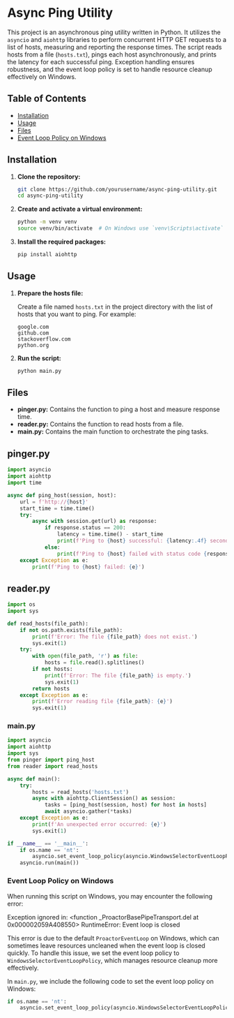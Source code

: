 # Async Ping Utility

This project is an asynchronous ping utility written in Python. It utilizes the `asyncio` and `aiohttp` libraries to perform concurrent HTTP GET requests to a list of hosts, measuring and reporting the response times. The script reads hosts from a file (`hosts.txt`), pings each host asynchronously, and prints the latency for each successful ping. Exception handling ensures robustness, and the event loop policy is set to handle resource cleanup effectively on Windows.

## Table of Contents

- [Installation](#installation)
- [Usage](#usage)
- [Files](#files)
- [Event Loop Policy on Windows](#event-loop-policy-on-windows)

## Installation

1. **Clone the repository:**

    ```bash
    git clone https://github.com/yourusername/async-ping-utility.git
    cd async-ping-utility
    ```

2. **Create and activate a virtual environment:**

    ```bash
    python -m venv venv
    source venv/bin/activate  # On Windows use `venv\Scripts\activate`
    ```

3. **Install the required packages:**

    ```bash
    pip install aiohttp
    ```

## Usage

1. **Prepare the hosts file:**

    Create a file named `hosts.txt` in the project directory with the list of hosts that you want to ping. For example:

    ```
    google.com
    github.com
    stackoverflow.com
    python.org
    ```

2. **Run the script:**

    ```bash
    python main.py
    ```

## Files

- **pinger.py:** Contains the function to ping a host and measure response time.
- **reader.py:** Contains the function to read hosts from a file.
- **main.py:** Contains the main function to orchestrate the ping tasks.

## pinger.py

```python
import asyncio
import aiohttp
import time

async def ping_host(session, host):
    url = f'http://{host}'
    start_time = time.time()
    try:
        async with session.get(url) as response:
            if response.status == 200:
                latency = time.time() - start_time
                print(f'Ping to {host} successful: {latency:.4f} seconds')
            else:
                print(f'Ping to {host} failed with status code {response.status}')
    except Exception as e:
        print(f'Ping to {host} failed: {e}')
```

## reader.py

```python
import os
import sys

def read_hosts(file_path):
    if not os.path.exists(file_path):
        print(f'Error: The file {file_path} does not exist.')
        sys.exit(1)
    try:
        with open(file_path, 'r') as file:
            hosts = file.read().splitlines()
        if not hosts:
            print(f'Error: The file {file_path} is empty.')
            sys.exit(1)
        return hosts
    except Exception as e:
        print(f'Error reading file {file_path}: {e}')
        sys.exit(1)
```

### main.py

```python
import asyncio
import aiohttp
import sys
from pinger import ping_host
from reader import read_hosts

async def main():
    try:
        hosts = read_hosts('hosts.txt')
        async with aiohttp.ClientSession() as session:
            tasks = [ping_host(session, host) for host in hosts]
            await asyncio.gather(*tasks)
    except Exception as e:
        print(f'An unexpected error occurred: {e}')
        sys.exit(1)

if __name__ == '__main__':
    if os.name == 'nt':
        asyncio.set_event_loop_policy(asyncio.WindowsSelectorEventLoopPolicy())
    asyncio.run(main())

```
### Event Loop Policy on Windows

When running this script on Windows, you may encounter the following error:

Exception ignored in: <function _ProactorBasePipeTransport.del at 0x000002059A408550>
RuntimeError: Event loop is closed


This error is due to the default `ProactorEventLoop` on Windows, which can sometimes leave resources uncleaned when the event loop is closed quickly. To handle this issue, we set the event loop policy to `WindowsSelectorEventLoopPolicy`, which manages resource cleanup more effectively.

In `main.py`, we include the following code to set the event loop policy on Windows:

```python
if os.name == 'nt':
    asyncio.set_event_loop_policy(asyncio.WindowsSelectorEventLoopPolicy())

```
